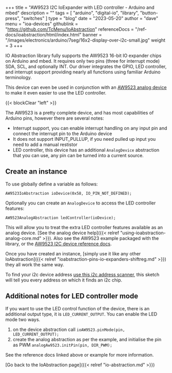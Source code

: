 +++
title = "AW9523 I2C IoExpander with LED controller - Arduino and mbed"
description = ""
tags = [ "arduino", "digital-io", "library", "button-press", "switches" ]
type = "blog"
date = "2023-05-20"
author =  "dave"
menu = "ioa-devices"
githublink = "https://github.com/TcMenu/IoAbstraction"
referenceDocs = "/ref-docs/ioabstraction/html/index.html"
banner = "/images/electronics/arduino/7seg/16x2-display-over-i2c-small.jpg"
weight = 3
+++

IO Abstraction library fully supports the AW9523 16-bit IO expander chips on Arduino and mbed. It requires only two pins (three for interrupt mode) SDA, SCL, and optionally INT. Our driver integrates the GPIO, LED controller, and interrupt support providing nearly all functions using familiar Arduino terminology.

This device can even be used in conjunction with an [AW9523 analog device](https://www.thecoderscorner.com/ref-docs/ioabstraction/html/class_a_w9523_analog_abstraction.html) to make it even easier to use the LED controller.

{{< blockClear "left" >}}

The AW9523 is a pretty complete device, and has most capabilities of Arduino pins, however there are several notes:

* Interrupt support, you can enable interrupt handling on any input pin and connect the interrupt pin to the Arduino device
* It does not support INPUT_PULLUP, if you need pulled up input you need to add a manual restistor
* LED controller, this device has an additional `AnalogDevice` abstraction that you can use, any pin can be turned into a current source.

## Create an instance

To use globally define a variable as follows:

    AW9523IoAbstraction ioDevice(0x58, IO_PIN_NOT_DEFINED);

Optionally you can create an `AnalogDevice` to access the LED controller features:

    AW9523AnalogAbstraction ledController(ioDevice);

This will allow you to treat the extra LED controller features available as an analog device. [See the analog device help]({{< relref "using-ioabstraction-analog-core.md" >}}). Also see the AW9523 example packaged with the library, or the [AW9523 I2C device reference docs](http://thecoderscorner.com/ref-docs/ioabstraction/html/class_a_w9523_io_abstraction.html).

Once you have created an instance, [simply use it like any other IoAbstraction]({{< relref "ioabstraction-pins-io-expanders-shiftreg.md" >}}) they all work the same way.

To find your i2c device address [use this i2c address scanner](https://playground.arduino.cc/Main/I2cScanner), this sketch will tell you every address on which it finds an i2c chip.

## Additional notes for LED controller mode

If you want to use the LED control function of the device, there is an additional output type, it is `LED_CURRENT_OUTPUT`. You can enable the LED mode two ways.

1. on the device abstraction call `ioAW9523.pinMode(pin, LED_CURRENT_OUTPUT);`
2. create the analog abstraction as per the example, and initialise the pin as PWM `analogAw9523.initPin(pin, DIR_PWM);`

See the reference docs linked above or example for more information.

[Go back to the IoAbstraction page]({{< relref "io-abstraction.md" >}})
